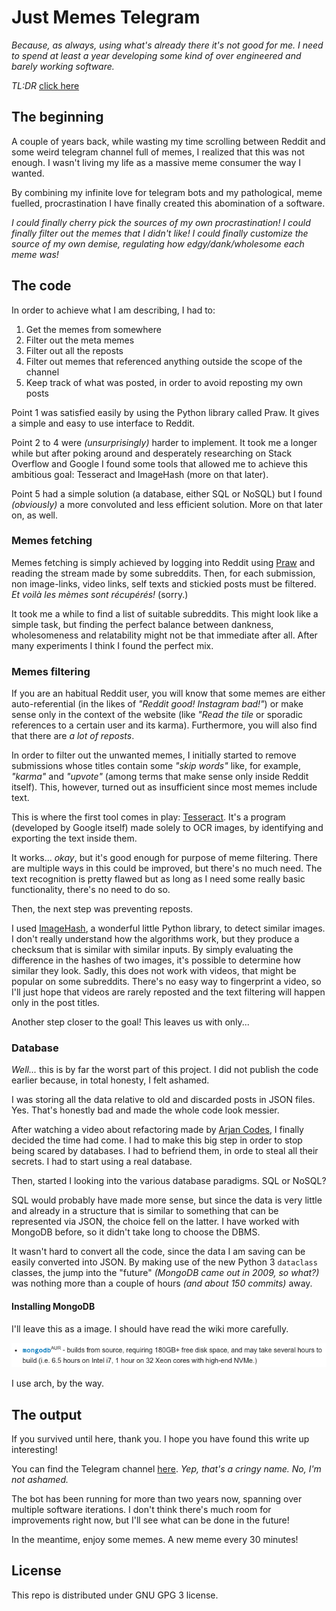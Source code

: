 # Just Memes Telegram

*Because, as always, using what's already there it's not good for me.*
*I need to spend at least a year developing some kind of over engineered and barely working software.*

*TL:DR* [click here](https://t.me/justmemes69lmao)

## The beginning

A couple of years back, while wasting my time scrolling between Reddit and some weird telegram channel full of memes, I realized that this was not enough.
I wasn't living my life as a massive meme consumer the way I wanted.

By combining my infinite love for telegram bots and my pathological, meme fuelled, procrastination I have finally created this abomination of a software.

*I could finally cherry pick the sources of my own procrastination!*
*I could finally filter out the memes that I didn't like!*
*I could finally customize the source of my own demise, regulating how edgy/dank/wholesome each meme was!*

## The code

In order to achieve what I am describing, I had to:

1. Get the memes from somewhere
2. Filter out the meta memes
3. Filter out all the reposts
4. Filter out memes that referenced anything outside the scope of the channel
5. Keep track of what was posted, in order to avoid reposting my own posts

Point 1 was satisfied easily by using the Python library called Praw.
It gives a simple and easy to use interface to Reddit.

Point 2 to 4 were *(unsurprisingly)* harder to implement.
It took me a longer while but after poking around and desperately researching on Stack Overflow and Google I found some tools that allowed me to achieve this ambitious goal: Tesseract and ImageHash (more on that later).

Point 5 had a simple solution (a database, either SQL or NoSQL) but I found *(obviously)* a more convoluted and less efficient solution.
More on that later on, as well.

### Memes fetching

Memes fetching is simply achieved by logging into Reddit using [Praw](https://praw.readthedocs.io/en/stable/) and reading the stream made by some subreddits.
Then, for each submission, non image-links, video links, self texts and stickied posts must be filtered.
*Et voilà les mèmes sont récupérés!* (sorry.)

It took me a while to find a list of suitable subreddits.
This might look like a simple task, but finding the perfect balance between dankness, wholesomeness and relatability might not be that immediate after all.
After many experiments I think I found the perfect mix.

### Memes filtering

If you are an habitual Reddit user, you will know that some memes are either auto-referential (in the likes of *"Reddit good! Instagram bad!"*) or make sense only in the context of the website (like *"Read the tile* or sporadic references to a certain user and its karma).
Furthermore, you will also find that there are *a lot of reposts*.

In order to filter out the unwanted memes, I initially started to remove submissions whose titles contain some *"skip words"* like, for example, *"karma"* and *"upvote"* (among terms that make sense only inside Reddit itself).
This, however, turned out as insufficient since most memes include text.

This is where the first tool comes in play: [Tesseract](https://opensource.google/projects/tesseract).
It's a program (developed by Google itself) made solely to OCR images, by identifying and exporting the text inside them.

It works... *okay*, but it's good enough for purpose of meme filtering.
There are multiple ways in this could be improved, but there's no much need.
The text recognition is pretty flawed but as long as I need some really basic functionality, there's no need to do so.

Then, the next step was preventing reposts.

I used [ImageHash](https://pypi.org/project/ImageHash/), a wonderful little Python library, to detect similar images.
I don't really understand how the algorithms work, but they produce a checksum that is similar with similar inputs.
By simply evaluating the difference in the hashes of two images, it's possible to determine how similar they look.
Sadly, this does not work with videos, that might be popular on some subreddits.
There's no easy way to fingerprint a video, so I'll just hope that videos are rarely reposted and the text filtering will happen only in the post titles.

Another step closer to the goal!
This leaves us with only...

### Database

*Well...* this is by far the worst part of this project.
I did not publish the code earlier because, in total honesty, I felt ashamed.

I was storing all the data relative to old and discarded posts in JSON files.
Yes.
That's honestly bad and made the whole code look messier.

After watching a video about refactoring made by [Arjan Codes](https://www.arjancodes.com/), I finally decided the time had come.
I had to make this big step in order to stop being scared by databases.
I had to befriend them, in orde to steal all their secrets.
I had to start using a real database.

Then, started I looking into the various database paradigms. SQL or NoSQL?

SQL would probably have made more sense, but since the data is very little and already in a structure that is similar to something that can be represented via JSON, the choice fell on the latter.
I have worked with MongoDB before, so it didn't take long to choose the DBMS.

It wasn't hard to convert all the code, since the data I am saving can be easily converted into JSON.
By making use of the new Python 3 `dataclass` classes, the jump into the "future" *(MongoDB came out in 2009, so what?)* was nothing more than a couple of hours *(and about 150 commits)* away.

#### Installing MongoDB

I'll leave this as a image.
I should have read the wiki more carefully.

![I use arch, BTW](mongodb.png)

I use arch, by the way.

## The output

If you survived until here, thank you.
I hope you have found this write up interesting!

You can find the Telegram channel [here](https://t.me/justmemes69lmao).
*Yep, that's a cringy name. No, I'm not ashamed.*

The bot has been running for more than two years now, spanning over multiple software iterations.
I don't think there's much room for improvements right now, but I'll see what can be done in the future!

In the meantime, enjoy some memes.
A new meme every 30 minutes!

## License

This repo is distributed under GNU GPG 3 license.
